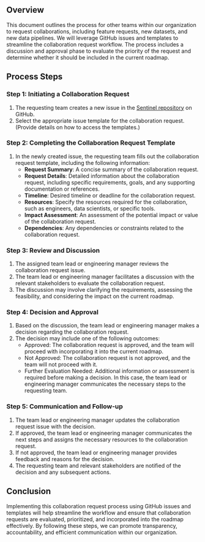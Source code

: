 ## **Overview**

This document outlines the process for other teams within our organization to request collaborations, including feature requests, new datasets, and new data pipelines. We will leverage GitHub issues and templates to streamline the collaboration request workflow. The process includes a discussion and approval phase to evaluate the priority of the request and determine whether it should be included in the current roadmap.

## **Process Steps**

### **Step 1: Initiating a Collaboration Request**

1. The requesting team creates a new issue in the [Sentinel repository](https://github.com/filecoin-project/sentinel/issues) on GitHub.
2. Select the appropriate issue template for the collaboration request. (Provide details on how to access the templates.)

### **Step 2: Completing the Collaboration Request Template**

1. In the newly created issue, the requesting team fills out the collaboration request template, including the following information:
    - **Request Summary**: A concise summary of the collaboration request.
    - **Request Details**: Detailed information about the collaboration request, including specific requirements, goals, and any supporting documentation or references.
    - **Timeline**: Desired timeline or deadline for the collaboration request.
    - **Resources**: Specify the resources required for the collaboration, such as engineers, data scientists, or specific tools.
    - **Impact Assessment**: An assessment of the potential impact or value of the collaboration request.
    - **Dependencies**: Any dependencies or constraints related to the collaboration request.

### **Step 3: Review and Discussion**

1. The assigned team lead or engineering manager reviews the collaboration request issue.
2. The team lead or engineering manager facilitates a discussion with the relevant stakeholders to evaluate the collaboration request.
3. The discussion may involve clarifying the requirements, assessing the feasibility, and considering the impact on the current roadmap.

### **Step 4: Decision and Approval**

1. Based on the discussion, the team lead or engineering manager makes a decision regarding the collaboration request.
2. The decision may include one of the following outcomes:
    - Approved: The collaboration request is approved, and the team will proceed with incorporating it into the current roadmap.
    - Not Approved: The collaboration request is not approved, and the team will not proceed with it.
    - Further Evaluation Needed: Additional information or assessment is required before making a decision. In this case, the team lead or engineering manager communicates the necessary steps to the requesting team.

### **Step 5: Communication and Follow-up**

1. The team lead or engineering manager updates the collaboration request issue with the decision.
2. If approved, the team lead or engineering manager communicates the next steps and assigns the necessary resources to the collaboration request.
3. If not approved, the team lead or engineering manager provides feedback and reasons for the decision.
4. The requesting team and relevant stakeholders are notified of the decision and any subsequent actions.

## **Conclusion**

Implementing this collaboration request process using GitHub issues and templates will help streamline the workflow and ensure that collaboration requests are evaluated, prioritized, and incorporated into the roadmap effectively. By following these steps, we can promote transparency, accountability, and efficient communication within our organization.
